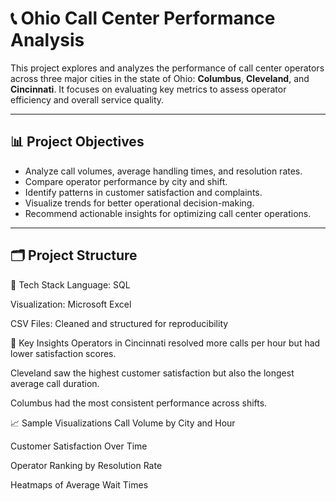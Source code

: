 # 📞 Ohio Call Center Performance Analysis

This project explores and analyzes the performance of call center operators across three major cities in the state of Ohio: **Columbus**, **Cleveland**, and **Cincinnati**. It focuses on evaluating key metrics to assess operator efficiency and overall service quality.

---

## 📊 Project Objectives

- Analyze call volumes, average handling times, and resolution rates.
- Compare operator performance by city and shift.
- Identify patterns in customer satisfaction and complaints.
- Visualize trends for better operational decision-making.
- Recommend actionable insights for optimizing call center operations.

---

## 🗂️ Project Structure

🧰 Tech Stack
Language: SQL

Visualization: Microsoft Excel


CSV Files: Cleaned and structured for reproducibility

📌 Key Insights
Operators in Cincinnati resolved more calls per hour but had lower satisfaction scores.

Cleveland saw the highest customer satisfaction but also the longest average call duration.

Columbus had the most consistent performance across shifts.

📈 Sample Visualizations
Call Volume by City and Hour

Customer Satisfaction Over Time

Operator Ranking by Resolution Rate

Heatmaps of Average Wait Times

